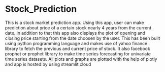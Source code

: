 # Stock_Prediction
This is a stock market prediction app. Using this app, user can make prediction about price of a certain stock nearly 4 years from the current date. in addition to that this app also displays the plot of opening and closing price starting from the date choosen by the user.
This has been built using python programming language and makes use of yahoo finance library to fetch the previous and current price of stock. It also facebook prophet or prophet library to make time series forecasting for univariate time series datasets. All plots and graphs are plotted with the help of plotly and app is hosted by using streamlit cloud 
